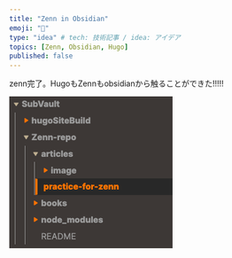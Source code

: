 ```yaml
---
title: "Zenn in Obsidian"
emoji: "📝"
type: "idea" # tech: 技術記事 / idea: アイデア
topics: [Zenn, Obsidian, Hugo]
published: false
---
```




zenn完了。HugoもZennもobsidianから触ることができた!!!!!

![練習画像](image/practiceIMG.png)